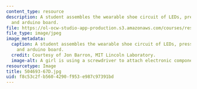 ```yaml
---
content_type: resource
description: A student assembles the wearable shoe circuit of LEDs, pressure sensor,
  and arduino board.
file: https://ol-ocw-studio-app-production.s3.amazonaws.com/courses/res-2-005-girls-who-build-make-your-own-wearables-workshop-spring-2015/f8c53c2fb5604290f953e987c97391bd_504693-67D.jpg
file_type: image/jpeg
image_metadata:
  caption: A student assembles the wearable shoe circuit of LEDs, pressure sensor,
    and arduino board.
  credit: Courtesy of Jon Barron, MIT Lincoln Laboratory.
  image-alt: A girl is using a screwdriver to attach electronic components to a boot.
resourcetype: Image
title: 504693-67D.jpg
uid: f8c53c2f-b560-4290-f953-e987c97391bd
---
```

